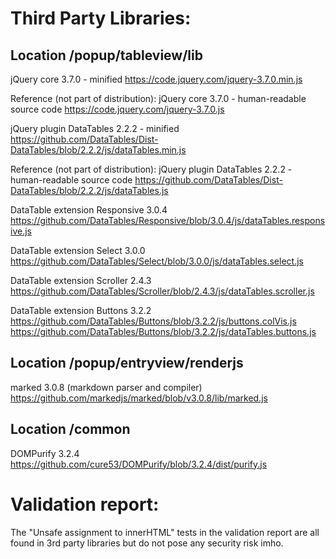 Third Party Libraries:
======================

Location /popup/tableview/lib
-------------------------------------------
jQuery core 3.7.0 - minified
https://code.jquery.com/jquery-3.7.0.min.js

Reference (not part of distribution): jQuery core 3.7.0 - human-readable source code
https://code.jquery.com/jquery-3.7.0.js

jQuery plugin DataTables 2.2.2 - minified
https://github.com/DataTables/Dist-DataTables/blob/2.2.2/js/dataTables.min.js

Reference (not part of distribution): jQuery plugin DataTables 2.2.2 - human-readable source code
https://github.com/DataTables/Dist-DataTables/blob/2.2.2/js/dataTables.js

DataTable extension Responsive 3.0.4
https://github.com/DataTables/Responsive/blob/3.0.4/js/dataTables.responsive.js

DataTable extension Select 3.0.0
https://github.com/DataTables/Select/blob/3.0.0/js/dataTables.select.js

DataTable extension Scroller 2.4.3
https://github.com/DataTables/Scroller/blob/2.4.3/js/dataTables.scroller.js

DataTable extension Buttons 3.2.2
https://github.com/DataTables/Buttons/blob/3.2.2/js/buttons.colVis.js
https://github.com/DataTables/Buttons/blob/3.2.2/js/dataTables.buttons.js


Location /popup/entryview/renderjs
----------------------------------------------------
marked 3.0.8 (markdown parser and compiler)
https://github.com/markedjs/marked/blob/v3.0.8/lib/marked.js


Location /common
---------------------------
DOMPurify 3.2.4
https://github.com/cure53/DOMPurify/blob/3.2.4/dist/purify.js



Validation report:
==================
The "Unsafe assignment to innerHTML" tests in the validation report are all found in 3rd party libraries
but do not pose any security risk imho.
